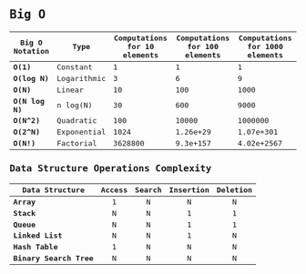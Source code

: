 <samp>
  
## Big O

| Big O Notation | Type        | Computations for 10 elements | Computations for 100 elements | Computations for 1000 elements |
| -------------- | ----------- | ---------------------------- | ----------------------------- | ------------------------------ |
| **O(1)**       | Constant    | 1                            | 1                             | 1                              |
| **O(log N)**   | Logarithmic | 3                            | 6                             | 9                              |
| **O(N)**       | Linear      | 10                           | 100                           | 1000                           |
| **O(N log N)** | n log(N)    | 30                           | 600                           | 9000                           |
| **O(N^2)**     | Quadratic   | 100                          | 10000                         | 1000000                        |
| **O(2^N)**     | Exponential | 1024                         | 1.26e+29                      | 1.07e+301                      |
| **O(N!)**      | Factorial   | 3628800                      | 9.3e+157                      | 4.02e+2567                     |

### Data Structure Operations Complexity

| Data Structure         | Access | Search | Insertion | Deletion |
| ---------------------- | :----: | :----: | :-------: | :------: |
| **Array**              |   1    |   N    |     N     |    N     |
| **Stack**              |   N    |   N    |     1     |    1     |
| **Queue**              |   N    |   N    |     1     |    1     |
| **Linked List**        |   N    |   N    |     1     |    N     |
| **Hash Table**         |   1    |   N    |     N     |    N     |
| **Binary Search Tree** |   N    |   N    |     N     |    N     |

</samp>
